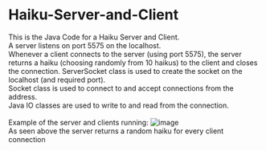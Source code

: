 # Haiku-Server-and-Client <br/>
This is the Java Code for a Haiku Server and Client. <br/>
A server listens on port 5575 on the localhost. <br/>
Whenever a client connects to the server (using port 5575), the server returns a haiku (choosing randomly from 10 haikus) to the client and closes the connection.
ServerSocket class is used to create the socket on the localhost (and required port). <br/>
Socket class is used to connect to and accept connections from the address. <br/>
Java IO classes are used to write to and read from the connection.
<br/>
<br/>
Example of the server and clients running:
![image](https://user-images.githubusercontent.com/60248071/141733299-b0942233-e94b-4845-93dc-0e1cf9fa303b.png)
<br/> As seen above the server returns a random haiku for every client connection
